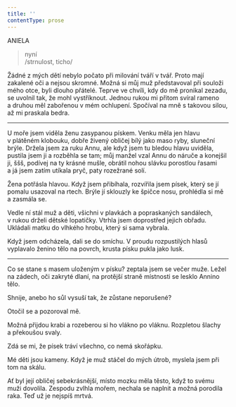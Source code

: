 ```yaml
---
title: ''
contentType: prose
---
```


ANIELA

> nyní  
> /strnulost, ticho/

Žádné z mých dětí nebylo počato při milování tváří v tvář. Proto mají zakalené oči a nejsou skromné. Možná si můj muž představoval při souloži mého otce, byli dlouho přátelé. Teprve ve chvíli, kdy do mě pronikal zezadu, se uvolnil tak, že mohl vystříknout. Jednou rukou mi přitom svíral rameno a druhou měl zabořenou v mém ochlupení. Spočíval na mně s takovou silou, až mi praskala bedra.

* * *

U moře jsem viděla ženu zasypanou pískem. Venku měla jen hlavu v plátěném klobouku, dobře živený obličej bílý jako maso ryby, sluneční brýle. Držela jsem za ruku Annu, ale když jsem tu bledou hlavu uviděla, pustila jsem ji a rozběhla se tam; můj manžel vzal Annu do náruče a konejšil ji, ššš, podívej na ty krásné mušle, obrátil nohou slávku porostlou řasami a já jsem zatím utíkala pryč, paty rozežrané solí.

Žena potřásla hlavou. Když jsem přibíhala, rozvířila jsem písek, který se jí pomalu usazoval na rtech. Brýle jí sklouzly ke špičce nosu, prohlédla si mě a zasmála se.

Vedle ní stál muž a děti, všichni v plavkách a popraskaných sandálech, v rukou drželi dětské lopatičky. Vtrhla jsem doprostřed jejich obřadu. Ukládali matku do vlhkého hrobu, který si sama vybrala.

Když jsem odcházela, dali se do smíchu. V proudu rozpustilých hlasů vyplavalo ženino tělo na povrch, krusta písku pukla jako lusk.

* * *

Co se stane s masem uloženým v písku? zeptala jsem se večer muže. Ležel na zádech, oči zakryté dlaní, na protější straně místnosti se lesklo Annino tělo.

Shnije, anebo ho sůl vysuší tak, že zůstane neporušené?

Otočil se a pozoroval mě.

Možná přijdou krabi a rozeberou si ho vlákno po vláknu. Roz­pletou šlachy a překoušou svaly.

Zdá se mi, že písek tráví všechno, co nemá skořápku.

Mé děti jsou kameny. Když je muž stáčel do mých útrob, myslela jsem při tom na skálu.

Ať byl její obličej sebekrásnější, místo mozku měla těsto, když to svému muži dovolila. Zespodu zvlhla mořem, nechala se naplnit a možná porodila raka. Teď už je nejspíš mrtvá.
